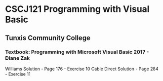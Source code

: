 # CSCJ121 Programming with Visual Basic
## Tunxis Community College 

### Textbook: Programming with Microsoft Visual Basic 2017 - Diane Zak
Williams Solution - Page 176 - Exercise 10
Cable Direct Solution - Page 284 - Exercise 11

